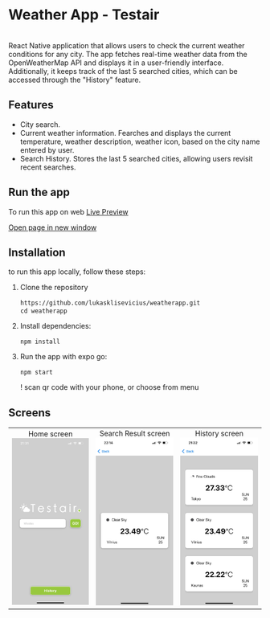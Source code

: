 # Weather App - Testair
</br>
React Native application that allows users to check the current weather conditions for any city. The app fetches real-time weather data from the OpenWeatherMap API and displays it in a user-friendly interface. Additionally, it keeps track of the last 5 searched cities, which can be accessed through the "History" feature.
</br>

## Features
* City search.
* Current weather information. Fearches and displays the current temperature, weather description, weather icon, based on the city name entered by user.
* Search History. Stores the last 5 searched cities, allowing users revisit recent searches.

## Run the app 
To run this app on web [Live Preview](https://lukasklisevicius.github.io/weatherapp/)

<a href="https://lukasklisevicius.github.io/weatherapp/" target="popup" onclick="window.open('https://lukasklisevicius.github.io/weatherapp/','name','width=600,height=400')">Open page in new window</a>

## Installation
to run this app locally, follow these steps:
1. Clone the repository
   ```
   https://github.com/lukasklisevicius/weatherapp.git
   cd weatherapp
   ```
2. Install dependencies:
   ```
   npm install
   ```
3. Run the app with expo go:
   ```
   npm start
   ```
   ! scan qr code with your phone, or choose from menu

## Screens
<table>
  <tr>
    <td align="center">
      Home screen</br>
      <img alt="App Shop Screen" src="https://github.com/lukasklisevicius/weatherapp/blob/main/assets/home.jpg" width="250px" />
    </td>
      <td align="center">
      Search Result screen</br>
      <img alt="App Shop Screen" src="https://github.com/lukasklisevicius/weatherapp/blob/main/assets/result.jpg" width="250px" />
    </td>
        <td align="center">
      History screen</br>
      <img alt="App Shop Screen" src="https://github.com/lukasklisevicius/weatherapp/blob/main/assets/history.jpg" width="250px" />
    </td>
  </tr>
</table>
